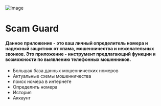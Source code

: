 ![Image](https://github.com/user-attachments/assets/7bea6afc-7c1d-404b-8431-60e90a226dd0)

# Scam Guard
#### Данное приложение - это ваш личный определитель номера и надежный защитник от спама, мошенничества и нежелательных звонков.  Это приложение - инструмент предлагающий функции и возможности по выявлению телефонных мошенников.
* Большая база данных мошеннических номеров
* Актуальные схемы мошенничества
* поиск номера в интернете
* Определить номера
* История
* Аккаунт
